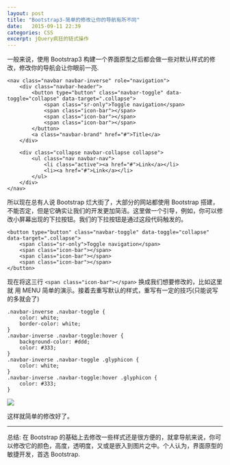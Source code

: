 ```yaml
---
layout: post
title: "Bootstrap3-简单的修改让你的导航有所不同"
date:   2015-09-11 22:39
categories: CSS
excerpt: jQuery疯狂的链式操作
---
```


一般来说，使用 Bootstrap3 构建一个界面原型之后都会做一些对默认样式的修改，修改你的导航会让你眼前一亮.

    <nav class="navbar navbar-inverse" role="navigation">
        <div class="navbar-header">
            <button type="button" class="navbar-toggle" data-toggle="collapse" data-target=".collapse">
                <span class="sr-only">Toggle navigation</span>
                <span class="icon-bar"></span>
                <span class="icon-bar"></span>
                <span class="icon-bar"></span>
            </button>
            <a class="navbar-brand" href="#">Title</a>
        </div>

        <div class="collapse navbar-collapse collapse">
            <ul class="nav navbar-nav">
                <li class="active"><a href="#">Link</a></li>
                <li><a href="#">Link</a></li>
            </ul>
        </div>
    </nav>

所以现在总有人说 Bootstrap 烂大街了，大部分的网站都使用 Bootstrap 搭建，不能否定，但是它确实让我们的开发更加简洁。这里做一个引导，例如，你可以修改小屏幕出现的下拉按钮。我们的下拉按钮是通过这段代码触发的。

    <button type="button" class="navbar-toggle" data-toggle="collapse" data-target=".collapse">
        <span class="sr-only">Toggle navigation</span>
        <span class="icon-bar"></span>
        <span class="icon-bar"></span>
        <span class="icon-bar"></span>
    </button>

现在将这三行 `<span class="icon-bar"></span>` 换成我们想要修改的，比如这里就 用 MENU 简单的演示。接着去重写默认的样式，重写有一定的技巧(只能说写的多就会了)

    .navbar-inverse .navbar-toggle {
        color: white;
        border-color: white;
    }
    .navbar-inverse .navbar-toggle:hover {
        background-color: #ddd;
        color: #333;
    }
    .navbar-inverse .navbar-toggle .glyphicon {
        color: white;
    }
    .navbar-inverse .navbar-toggle:hover .glyphicon {
        color: #333;
    }

![](http://ww1.sinaimg.cn/mw690/baa3278fgw1evyvw6jkodj20iw049q2u.jpg)

这样就简单的修改好了。

---

总结: 在 Bootstrap 的基础上去修改一些样式还是很方便的，就拿导航来说，你可以修改它的颜色，高度，透明度，又或是嵌入到图片之中。个人认为，界面原型的敏捷开发，首选 Bootstrap.

